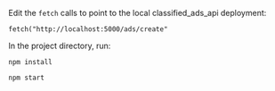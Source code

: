 Edit the `fetch` calls to point to the local classified_ads_api deployment:

```
fetch("http://localhost:5000/ads/create"
```
In the project directory, run:

`npm install`

`npm start`


